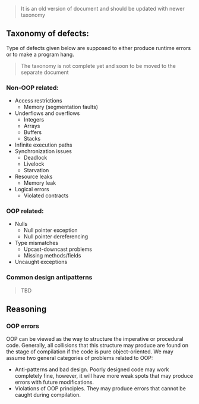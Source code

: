 > It is an old version of document and should be updated with newer taxonomy


## Taxonomy of defects:

Type of defects given below are supposed to either produce runtime errors or to make a program hang.

> The taxonomy is not complete yet and soon to be moved to the separate document

### Non-OOP related:

- Access restrictions
  - Memory (segmentation faults)
- Underflows and overflows
  - Integers
  - Arrays
  - Buffers
  - Stacks
- Infinite execution paths
- Synchronization issues
  - Deadlock
  - Livelock
  - Starvation
- Resource leaks
  - Memory leak
- Logical errors
  - Violated contracts

### OOP related:

- Nulls
  - Null pointer exception
  - Null pointer dereferencing
- Type mismatches
  - Upcast-downcast problems
  - Missing methods/fields
- Uncaught exceptions

### Common design antipatterns

> TBD

## Reasoning

### OOP errors

OOP can be viewed as the way to structure the imperative or procedural code. Generally, all collisions that this structure may produce are found on the stage of compilation if the code is pure object-oriented. We may assume two general categories of problems related to OOP:
- Anti-patterns and bad design. Poorly designed code may work completely fine, however, it will have more weak spots that may produce errors with future modifications.
- Violations of OOP principles. They may produce errors that cannot be caught during compilation.